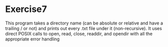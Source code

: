 # Exercise7
This program takes a directory name (can be absolute or relative and have a trailing / or not) and prints out every .txt file under it (non-recursive). It uses direct POSIX calls to open, read, close, readdir, and opendir with all the appropriate error handling